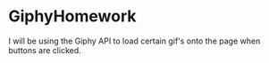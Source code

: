 # GiphyHomework
I will be using the Giphy API to load certain gif's onto the page when buttons are clicked.
